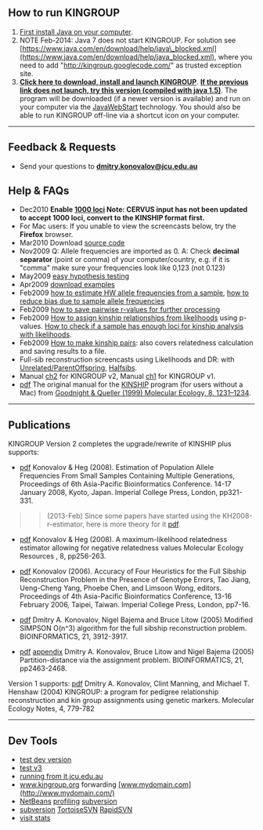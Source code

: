 ## How to run KINGROUP ##

  1. [First install Java on your computer](http://www.java.com/en/download/index.jsp).
  1. NOTE Feb-2014: Java 7 does not start KINGROUP. For solution see [https://www.java.com/en/download/help/java\_blocked.xml](https://www.java.com/en/download/help/java_blocked.xml), where you need to add "http://kingroup.googlecode.com/" as trusted exception site.
  1. **[Click here to download, install and launch KINGROUP](http://kingroup.googlecode.com/files/kingroup_v2_090501.jnlp)**. **[If the previous link does not launch, try this version (compiled with java 1.5)](http://kingroup.googlecode.com/files/kingroup_v2_090501_1p5.jnlp)**. The program will be downloaded (if a newer version is available) and run on your computer via the [JavaWebStart](http://java.sun.com/javase/technologies/desktop/javawebstart/) technology. You should also be able to run KINGROUP off-line via a shortcut icon on your computer.


---

## Feedback & Requests ##
  * Send your questions to **dmitry.konovalov@jcu.edu.au**
## Help & FAQs ##
  * Dec2010 **Enable [1000 loci](http://kingroup.googlecode.com/files/kingroup_v2_101202.jnlp) Note: CERVUS input has not been updated to accept 1000 loci, convert to the KINSHIP format first.**
  * For Mac users: If you unable to view the screencasts below, try the **Firefox** browser.
  * Mar2010 Download [source code](http://kingroup.googlecode.com/files/kingroup_src_090202_100315.zip)
  * Nov2009 Q: Allele frequencies are imported as 0. A: Check **decimal separator** (point or comma) of your computer/country, e.g. if it is "comma" make sure your frequencies look like 0,123 (not 0.123)
  * May2009 [easy hypothesis testing](http://kingroup.googlecode.com/files/help_090501_HypothesisTesting.swf)
  * Apr2009 [download examples](http://kingroup.googlecode.com/files/help_kingroup_examples.zip)
  * Feb2009 [how to estimate HW allele frequencies from a sample](http://kingroup.googlecode.com/files/help_090218_AlleleFreqsFromSample.swf),  [how to reduce bias due to sample allele frequencies](http://kingroup.googlecode.com/files/help_090220_BiasDueToSampleFreqs.swf)
  * Feb2009 [how to save pairwise r-values for further processing](http://kingroup.googlecode.com/files/help_090212_UniquePairs.swf)
  * Feb2009 [How to assign kinship relationships from likelihoods](http://kingroup.googlecode.com/files/help_090205_KinshipWithLikelihoods.swf) using p-values. [How to check if a sample has enough loci for kinship analysis with likelihoods](http://kingroup.googlecode.com/files/help_090205_TestingSample.swf).
  * Feb2009 [How to make kinship pairs](http://kingroup.googlecode.com/files/help_SimulatedKinshipPairs.swf): also covers relatedness calculation and saving results to a file.
  * Full-sib reconstruction screencasts using Likelihoods and DR: with [Unrelated/ParentOffspring](http://kingroup.googlecode.com/files/help_FSR_example_2008.swf), [Halfsibs](http://kingroup.googlecode.com/files/help_FSR_example_with_HalfSibs.swf).
  * Manual [ch2](http://kingroup.googlecode.com/files/help_KINGROUP_v2_Manual_ch2_080520.pdf) for KINGROUP v2, Manual [ch1](http://kingroup.googlecode.com/files/help_KINGROUP_v2_Manual_ch1_080212.pdf) for KINGROUP v1.
  * [pdf](http://kingroup.googlecode.com/files/help_KinshipManual.pdf) The original manual for the [KINSHIP](http://www.gsoftnet.us/GSoft.html) program (for users without a Mac) from [Goodnight & Queller (1999) Molecular Ecology, 8, 1231–1234](http://kingroup.googlecode.com/files/pdf_KINSHIP.pdf).


---


## Publications ##

KINGROUP Version 2 completes the upgrade/rewrite of KINSHIP plus supports:

  * [pdf](http://kingroup.googlecode.com/files/pdf_KonovalovHeg2008_apbc013a.pdf) Konovalov & Heg (2008). Estimation of Population Allele Frequencies From Small Samples Containing Multiple Generations, Proceedings of 6th Asia-Pacific Bioinformatics Conference. 14-17 January 2008, Kyoto, Japan. Imperial College Press, London, pp321-331.
> > (2013-Feb) Since some papers have started using the KH2008-r-estimator, here is more theory for it [pdf](http://kingroup.googlecode.com/files/rare_061214_noEndNote_for_www.pdf).

  * [pdf](http://kingroup.googlecode.com/files/pdf_KonovalovHeg_2008_MolEcolRes.pdf) Konovalov & Heg (2008). A maximum-likelihood relatedness estimator allowing for negative relatedness values Molecular Ecology Resources , 8, pp256-263.

  * [pdf](http://kingroup.googlecode.com/files/pdf_Konovalov_2006_APBC2006.pdf) Konovalov (2006). Accuracy of Four Heuristics for the Full Sibship Reconstruction Problem in the Presence of Genotype Errors, Tao Jiang, Ueng-Cheng Yang, Phoebe Chen, and Limsoon Wong, editors. Proceedings of 4th Asia-Pacific Bioinformatics Conference, 13-16 February 2006, Taipei, Taiwan. Imperial College Press, London, pp7-16.

  * [pdf](http://kingroup.googlecode.com/files/pdf_Konovalov_2005_Bioinf_MS.pdf) Dmitry A. Konovalov, Nigel Bajema and Bruce Litow (2005) Modified SIMPSON O(n^3) algorithm for the full sibship reconstruction problem. BIOINFORMATICS, 21, 3912-3917.

  * [pdf](http://kingroup.googlecode.com/files/pdf_Konovalov_2005_Bioinf.pdf) [appendix](http://kingroup.googlecode.com/files/pdf_Konovalov_2005_Bioinf_Appendix.pdf) Dmitry A. Konovalov, Bruce Litow and Nigel Bajema (2005) Partition-distance via the assignment problem. BIOINFORMATICS, 21, pp2463-2468.

Version 1 supports: [pdf](http://kingroup.googlecode.com/files/pdf_Konovalov_2004_MolEcologyNotes.pdf) Dmitry A. Konovalov, Clint Manning, and Michael T. Henshaw (2004) KINGROUP: a program for pedigree relationship reconstruction and kin group assignments using genetic markers. Molecular Ecology Notes, 4, 779-782


---

## Dev Tools ##
  * [test dev version](http://kingroup.googlecode.com/files/kingroup_v2_test_dev.jnlp)
  * [test v3](http://code.google.com/p/kingroup3/)
  * [running from it.jcu.edu.au](http://www.it.jcu.edu.au/kingroup/kingroup_v2_090302/kingroup_v2_090302.jnlp)
  * www.kingroup.org forwarding [www.mydomain.com](http://www.mydomain.com/)
  * [NetBeans](http://www.netbeans.org/) [profiling](http://profiler.netbeans.org/l) [subversion](http://www.netbeans.org/kb/60/ide/subversion.html)
  * [subversion](http://subversion.tigris.org/) [TortoiseSVN](http://tortoisesvn.tigris.org/) [RapidSVN](http://rapidsvn.tigris.org/)
  * [visit stats](https://www.google.com/analytics/settings/?et=reset&hl=en)